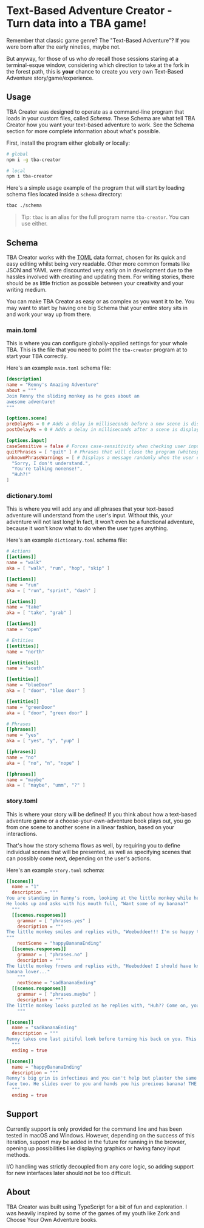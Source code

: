 # Text-Based Adventure Creator - Turn data into a TBA game!

Remember that classic game genre? The "Text-Based Adventure"? If you were born after the
early nineties, maybe not.

But anyway, for those of us who *do* recall those sessions staring at a terminal-esque window,
considering which direction to take at the fork in the forest path, this is **your** chance to
create you very own Text-Based Adventure story/game/experience.

## Usage

TBA Creator was designed to operate as a command-line program that loads in your custom files,
called *Schema*. These Schema are what tell TBA Creator how you want your text-based adventure
to work. See the Schema section for more complete information about what's possible.

First, install the program either globally *or* locally:

```bash
# global
npm i -g tba-creator

# local
npm i tba-creator
```

Here's a simple usage example of the program that will start by loading
schema files located inside a `schema` directory:

```bash
tbac ./schema
```

> Tip: `tbac` is an alias for the full program name `tba-creator`. You can use either.

## Schema

TBA Creator works with the [TOML](https://github.com/toml-lang/toml) data format, chosen for
its quick and easy editing whilst being very readable. Other more common formats like JSON and
YAML were discounted very early on in development due to the hassles involved with creating
and updating them. For writing stories, there should be as little friction as possible between
your creativity and your writing medium.

You can make TBA Creator as easy or as complex as you want it to be. You may want to start by
having one big Schema that your entire story sits in and work your way up from there.

### main.toml

This is where you can configure globally-applied settings for your whole TBA. This is the file
that you need to point the `tba-creator` program at to start your TBA correctly.

Here's an example `main.toml` schema file:

```toml
[description]
name = "Renny's Amazing Adventure"
about = """
Join Renny the sliding monkey as he goes about an
awesome adventure!
"""

[options.scene]
preDelayMs = 0 # Adds a delay in milliseconds before a new scene is displayed
postDelayMs = 0 # Adds a delay in milliseconds after a scene is displayed (before allowing input)

[options.input]
caseSensitive = false # Forces case-sensitivity when checking user input
quitPhrases = [ "quit" ] # Phrases that will close the program (whitespace is ignored)
unknownPhraseWarnings = [ # Displays a message randomly when the user enters an unknown phrase
  "Sorry, I don't understand.",
  "You're talking nonense!",
  "Huh?!"
]
```

### dictionary.toml

This is where you will add any and all phrases that your text-based adventure will understand
from the user's input. Without this, your adventure will not last long! In fact, it won't even
be a functional adventure, because it won't know what to do when the user types anything.

Here's an example `dictionary.toml` schema file:

```toml
# Actions
[[actions]]
name = "walk"
aka = [ "walk", "run", "hop", "skip" ]

[[actions]]
name = "run"
aka = [ "run", "sprint", "dash" ]

[[actions]]
name = "take"
aka = [ "take", "grab" ]

[[actions]]
name = "open"

# Entities
[[entities]]
name = "north"

[[entities]]
name = "south"

[[entities]]
name = "blueDoor"
aka = [ "door", "blue door" ]

[[entities]]
name = "greenDoor"
aka = [ "door", "green door" ]

# Phrases
[[phrases]]
name = "yes"
aka = [ "yes", "y", "yup" ]

[[phrases]]
name = "no"
aka = [ "no", "n", "nope" ]

[[phrases]]
name = "maybe"
aka = [ "maybe", "umm", "?" ]
```

### story.toml

This is where your story will be defined! If you think about how a text-based adventure game or
a choose-your-own-adventure book plays out, you go from one scene to another scene in a linear
fashion, based on your interactions.

That's how the story schema flows as well, by requiring you to define individual scenes that will
be presented, as well as specifying scenes that can possibly come next, depending on the user's
actions.

Here's an example `story.toml` schema:

```toml
[[scenes]]
  name = "1"
  description = """
You are standing in Renny's room, looking at the little monkey while he eats his banana.
He looks up and asks with his mouth full, "Want some of my banana?"
  """
  [[scenes.responses]]
    grammar = [ "phrases.yes" ]
    description = """
The little monkey smiles and replies with, "Weebuddee!!! I'm so happy that you also love bananas!"
"""
    nextScene = "happyBananaEnding"
  [[scenes.responses]]
    grammar = [ "phrases.no" ]
    description = """
The little monkey frowns and replies with, "Heebuddee! I should have known you weren't a true
banana lover..." 
    """
    nextScene = "sadBananaEnding"
  [[scenes.responses]]
    grammar = [ "phrases.maybe" ]
    description = """
The little monkey looks puzzled as he replies with, "Huh?? Come on, you must have an opinion!"
    """

[[scenes]]
  name = "sadBananaEnding"
  description = """
Renny takes one last pitiful look before turning his back on you. This is where your journey ends!
  """
  ending = true

[[scenes]]
  name = "happyBananaEnding"
  description = """
Renny's big grin is infectious and you can't help but plaster the same cheeky smile on your own
face too. He slides over to you and hands you his precious banana! THE END!
  """
  ending = true
```

## Support

Currently support is only provided for the command line and has been tested in macOS and Windows.
However, depending on the success of this iteration, support may be added in the future for
running in the browser, opening up possibilities like displaying graphics or having fancy
input methods.

I/O handling was strictly decoupled from any core logic, so adding support for new interfaces
later should not be too difficult.

## About

TBA Creator was built using TypeScript for a bit of fun and exploration. I was heavily inspired
by some of the games of my youth like Zork and Choose Your Own Adventure books.
